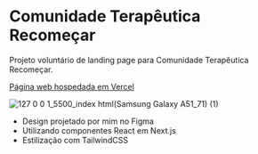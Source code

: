 # Comunidade Terapêutica Recomeçar

Projeto voluntário de landing page para Comunidade Terapêutica Recomeçar.

[Página web hospedada em Vercel](https://recomecar.vercel.app/)

![127 0 0 1_5500_index html(Samsung Galaxy A51_71) (1)](https://github.com/gabinpoa/Comunidade-Recomecar/assets/99542800/0e42b342-b259-44e0-aa2a-998d10018bf6)

- Design projetado por mim no Figma
- Utilizando componentes React em Next.js
- Estilização com TailwindCSS
